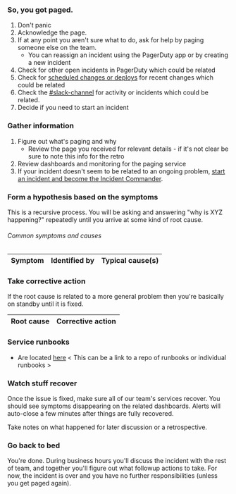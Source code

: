 ### So, you got paged. ###
1. Don't panic
1. Acknowledge the page.
1. If at any point you aren't sure what to do, ask for help by paging someone else on the team.
    * You can reassign an incident using the PagerDuty app or by creating a new incident
1. Check for other open incidents in PagerDuty which could be related
1. Check for [scheduled changes or deploys](https://) for recent changes which could be related
1. Check the [#slack-channel](https://) for activity or incidents which could be related.
1. Decide if you need to start an incident
 
### Gather information ###
1. Figure out what's paging and why
    * Review the page you received for relevant details - if it's not clear be sure to note this info for the retro
1. Review dashboards and monitoring for the paging service
1. If your incident doesn't seem to be related to an ongoing problem, [start an incident and become the Incident Commander](https://).

### Form a hypothesis based on the symptoms ###
This is a recursive process. You will be asking and answering "why is XYZ happening?" repeatedly until you arrive at some kind of root cause.
 

###### Common symptoms and causes ######

|Symptom|Identified by|Typical cause(s)|
|---|---|---|

### Take corrective action ###
If the root cause is related to a more general problem then you're basically on standby until it is fixed.
 
|Root cause|Corrective action|
|---|---|

 
### Service runbooks ###
  * Are located [here](https://) < This can be a link to a repo of runbooks or individual runbooks > 

### Watch stuff recover ###
Once the issue is fixed, make sure all of our team's services recover. You should see symptoms disappearing on the related dashboards. Alerts will auto-close a few minutes after things are fully recovered.
 
Take notes on what happened for later discussion or a retrospective.
 
### Go back to bed ###

You're done. During business hours you'll discuss the incident with the rest of team, and together you'll figure out what followup actions to take. For now, the incident is over and you have no further responsibilities (unless you get paged again).